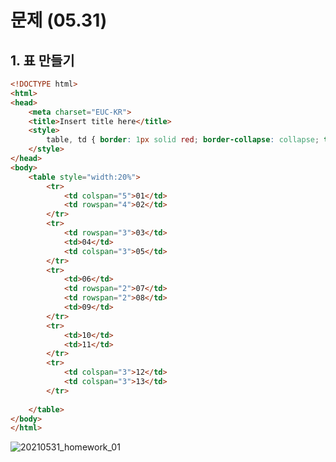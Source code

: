 # 문제 (05.31)

## 1. 표 만들기

```html
<!DOCTYPE html>
<html>
<head>
	<meta charset="EUC-KR">
	<title>Insert title here</title>
	<style>
		table, td {	border: 1px solid red; border-collapse: collapse; text-align: center }
	</style>
</head>
<body>
	<table style="width:20%">
		<tr>
			<td colspan="5">01</td>
			<td rowspan="4">02</td>
		</tr>
		<tr>
			<td rowspan="3">03</td>
			<td>04</td>
			<td colspan="3">05</td>
		</tr>
		<tr>
			<td>06</td>
			<td rowspan="2">07</td>
			<td rowspan="2">08</td>
			<td>09</td>
		</tr>
		<tr>
			<td>10</td>
			<td>11</td>
		</tr>
		<tr>
			<td colspan="3">12</td>
			<td colspan="3">13</td>
		</tr>
		
	</table>
</body>
</html>
```

![20210531_homework_01](https://user-images.githubusercontent.com/76787224/120264073-fb9c1700-c2d7-11eb-878a-5e93faf37410.PNG)




